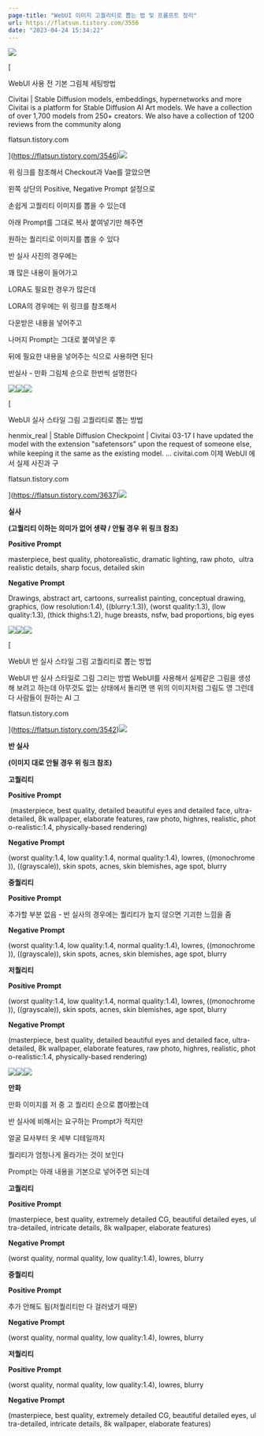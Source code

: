 ```yaml
---
page-title: "WebUI 이미지 고퀄리티로 뽑는 법 및 프롬프트 정리"
url: https://flatsun.tistory.com/3556
date: "2023-04-24 15:34:22"
---
```

![](https://blog.kakaocdn.net/dn/ICSCo/btr1yBdj1J5/ZaoXE5IieEzHkiUdkkKek1/img.png)

[

WebUI 사용 전 기본 그림체 세팅방법

Civitai | Stable Diffusion models, embeddings, hypernetworks and more Civitai is a platform for Stable Diffusion AI Art models. We have a collection of over 1,700 models from 250+ creators. We also have a collection of 1200 reviews from the community along

flatsun.tistory.com



](https://flatsun.tistory.com/3546)![](https://scrap.kakaocdn.net/dn/ceYrbN/hyRNRpgTwd/p85kkLmMxrDDvPz5Y2onYK/img.png?width=800&height=531&face=361_163_705_418,https://scrap.kakaocdn.net/dn/oCWnf/hyRNFJaksv/0r2dnh1kuusb7wvE2ty8o0/img.png?width=800&height=531&face=361_163_705_418,https://scrap.kakaocdn.net/dn/cnPCAv/hyRNTU47XC/TAkM7x6ahOfhATQdyFxoz1/img.png?width=1261&height=627&face=0_0_1261_627)

위 링크를 참조해서 Checkout과 Vae를 깔았으면

왼쪽 상단의 Positive, Negative Prompt 설정으로

손쉽게 고퀄리티 이미지를 뽑을 수 있는데

아래 Prompt를 그대로 복사 붙여넣기만 해주면

원하는 퀄리티로 이미지를 뽑을 수 있다

반 실사 사진의 경우에는

꽤 많은 내용이 들어가고

LORA도 필요한 경우가 많은데

LORA의 경우에는 위 링크를 참조해서

다운받은 내용을 넣어주고

나머지 Prompt는 그대로 붙여넣은 후

뒤에 필요한 내용을 넣어주는 식으로 사용하면 된다

반실사 - 만화 그림체 순으로 한번씩 설명한다

![](https://blog.kakaocdn.net/dn/yhEPC/btr53GwboF6/1nZswNmCPOS4cwhNNcRTU1/img.png)![](https://blog.kakaocdn.net/dn/MU1Hu/btr6eWZxceH/m3kO0TOCbQwrrDOSKY3P80/img.png)![](https://blog.kakaocdn.net/dn/bemgzP/btr6g9RU2F9/Ghv2Hxt3Cqv4HKasVrzzJk/img.png)

[

WebUI 실사 스타일 그림 고퀄리티로 뽑는 방법

henmix\_real | Stable Diffusion Checkpoint | Civitai 03-17 I have updated the model with the extension "safetensors" upon the request of someone else, while keeping it the same as the existing model. ... civitai.com 이제 WebUI 에서 실제 사진과 구

flatsun.tistory.com



](https://flatsun.tistory.com/3637)![](https://scrap.kakaocdn.net/dn/cV1vhN/hyR4cmyfQG/PkZyH8VkCyR8cugj16ZpA1/img.png?width=800&height=800&face=356_121_467_242,https://scrap.kakaocdn.net/dn/QC0Xq/hyR4gJg7IE/qHDWOzKvycyNkkK2wivfp1/img.png?width=800&height=800&face=356_121_467_242,https://scrap.kakaocdn.net/dn/8qRY1/hyR4gJg51s/hnkIwOEyufble1gnUP3Oik/img.png?width=2048&height=2048&face=912_336_1196_646)

**실사**

**(고퀄리티 이하는 의미가 없어 생략 / 안될 경우 위 링크 참조)**

**Positive Prompt**

masterpiece, best quality, photorealistic, dramatic lighting, raw photo,  ultra realistic details, sharp focus, detailed skin

**Negative Prompt**

Drawings, abstract art, cartoons, surrealist painting, conceptual drawing, graphics, (low resolution:1.4), ((blurry:1.3)), (worst quality:1.3), (low quality:1.3), (thick thighs:1.2), huge breasts, nsfw, bad proportions, big eyes

![](https://blog.kakaocdn.net/dn/IJdAj/btr07zoyUpA/cNNu1WMuywlKRr91j6Fn70/img.png)![](https://blog.kakaocdn.net/dn/ct1zkQ/btr1bexz1Jw/MzXl7FUH0wvmLmBdYh0sK0/img.png)![](https://blog.kakaocdn.net/dn/pK4O7/btr1zl2z7bH/P6ZOT0czofmGRIFKo4nLB1/img.png)

[

WebUI 반 실사 스타일 그림 고퀄리티로 뽑는 방법

WebUI 반 실사 스타일로 그림 그리는 방법 WebUI를 사용해서 실제같은 그림을 생성해 보려고 하는데 아무것도 없는 상태에서 돌리면 맨 위의 이미지처럼 그림도 영 그런데다 사람들이 원하는 AI 그

flatsun.tistory.com



](https://flatsun.tistory.com/3542)![](https://scrap.kakaocdn.net/dn/sPxOX/hyR39wBZ55/bgV8yWFkkTBhNOgr3atrZK/img.png?width=800&height=800&face=327_150_477_313,https://scrap.kakaocdn.net/dn/kFSSM/hyR30Ne6RY/VeUskFrAAIzRpuBLKr6fZ1/img.png?width=800&height=800&face=327_150_477_313,https://scrap.kakaocdn.net/dn/gkM2K/hyR33JVS8f/ynfFxOEHac4BX2NLttGMD1/img.png?width=1280&height=594&face=934_272_982_324)

**반 실사**

**(이미지 대로 안될 경우 위 링크 참조)**

**고퀄리티**

**Positive Prompt**

 (masterpiece, best quality, detailed beautiful eyes and detailed face, ultra-detailed, 8k wallpaper, elaborate features, raw photo, highres, realistic, photo-realistic:1.4, physically-based rendering)

**Negative Prompt**

(worst quality:1.4, low quality:1.4, normal quality:1.4), lowres, ((monochrome)), ((grayscale)), skin spots, acnes, skin blemishes, age spot, blurry

**중퀄리티**

**Positive Prompt**

추가할 부분 없음 - 반 실사의 경우에는 퀄리티가 높지 않으면 기괴한 느낌을 줌

**Negative Prompt**

(worst quality:1.4, low quality:1.4, normal quality:1.4), lowres, ((monochrome)), ((grayscale)), skin spots, acnes, skin blemishes, age spot, blurry

**저퀄리티**

**Positive Prompt**

(worst quality:1.4, low quality:1.4, normal quality:1.4), lowres, ((monochrome)), ((grayscale)), skin spots, acnes, skin blemishes, age spot, blurry

**Negative Prompt**

(masterpiece, best quality, detailed beautiful eyes and detailed face, ultra-detailed, 8k wallpaper, elaborate features, raw photo, highres, realistic, photo-realistic:1.4, physically-based rendering)

![](https://blog.kakaocdn.net/dn/cdQtuF/btr1f06FrpN/oRuqqFrkv4TNv9czqaJ9Ik/img.png)![](https://blog.kakaocdn.net/dn/N3AO6/btr07z9VkoE/X87ofMWQisLYkKRBokkESK/img.png)![](https://blog.kakaocdn.net/dn/bjBQtA/btr1f1kgjcT/gje9mskERB4OjCuXm1tWkK/img.png)

**만화**

만화 이미지를 저 중 고 퀄리티 순으로 뽑아봤는데

반 실사에 비해서는 요구하는 Prompt가 적지만

얼굴 묘사부터 옷 세부 디테일까지

퀄리티가 엄청나게 올라가는 것이 보인다

Prompt는 아래 내용을 기본으로 넣어주면 되는데

**고퀄리티**

**Positive Prompt**

(masterpiece, best quality, extremely detailed CG, beautiful detailed eyes, ultra-detailed, intricate details, 8k wallpaper, elaborate features)

**Negative Prompt**

(worst quality, normal quality, low quality:1.4), lowres, blurry

**중퀄리티**

**Positive Prompt**

추가 안해도 됨(저퀄리티만 다 걸러냈기 때문)

**Negative Prompt**

(worst quality, normal quality, low quality:1.4), lowres, blurry

**저퀄리티**

**Positive Prompt**

(worst quality, normal quality, low quality:1.4), lowres, blurry

**Negative Prompt**

(masterpiece, best quality, extremely detailed CG, beautiful detailed eyes, ultra-detailed, intricate details, 8k wallpaper, elaborate features)